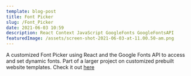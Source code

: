 ```yaml
---
template: blog-post
title: Font Picker
slug: /Font_Picker
date: 2021-06-03 10:59
description: React Context JavaScript GoogleFonts GoogleFontsAPI
featuredImage: /assets/screen-shot-2021-06-03-at-11.00.50-am.png
---
```

A customized Font Picker using React and the Google Fonts API to access and set dynamic fonts. Part of a larger project on customized prebuilt website templates. Check it out [here](https://dreamy-ride-ada3c6.netlify.app/)